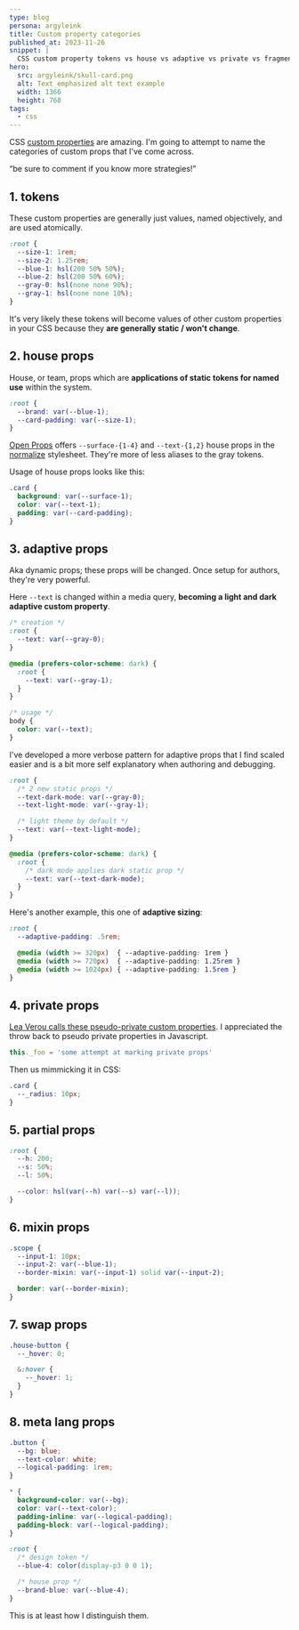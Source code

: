 ```yaml
---
type: blog
persona: argyleink
title: Custom property categories
published_at: 2023-11-26
snippet: |
  CSS custom property tokens vs house vs adaptive vs private vs fragments
hero:
  src: argyleink/skull-card.png
  alt: Text emphasized alt text example
  width: 1366
  height: 768
tags: 
  - css
---
```


CSS [custom properties](https://web.dev/learn/css/functions/#custom-properties-and-var) are amazing. I'm going to attempt to name the categories of custom props that I've come across. 

<q class="info">be sure to comment if you know more strategies!</q>

## 1. tokens
These custom properties are generally just values, named objectively, and are used atomically.

```css
:root {
  --size-1: 1rem;
  --size-2: 1.25rem;
  --blue-1: hsl(200 50% 50%);
  --blue-2: hsl(200 50% 60%);
  --gray-0: hsl(none none 90%);
  --gray-1: hsl(none none 10%);
}
```

It's very likely these tokens will become values of other custom properties in your CSS because they **are generally static / won't change**.

## 2. house props

House, or team, props which are **applications of static tokens for named use** within the system. 

```css
:root {
  --brand: var(--blue-1);
  --card-padding: var(--size-1);
}
```

[Open Props](https://open-props.style) offers `--surface-{1-4}` and `--text-{1,2}` house props in the [normalize](https://codepen.io/argyleink/pen/KKvRORE) stylesheet. They're more of less aliases to the gray tokens. 

Usage of house props looks like this:

```css
.card {
  background: var(--surface-1);
  color: var(--text-1);
  padding: var(--card-padding);
}
```

## 3. adaptive props

Aka dynamic props; these props will be changed. Once setup for authors, they're very powerful.

Here `--text` is changed within a media query, **becoming a light and dark adaptive custom property**.

```css
/* creation */
:root {
  --text: var(--gray-0);
}

@media (prefers-color-scheme: dark) {
  :root {
    --text: var(--gray-1);
  }
}

/* usage */
body {
  color: var(--text);
}
```

I've developed a more verbose pattern for adaptive props that I find scaled easier and is a bit more self explanatory when authoring and debugging.

```css
:root {
  /* 2 new static props */
  --text-dark-mode: var(--gray-0);
  --text-light-mode: var(--gray-1);

  /* light theme by default */
  --text: var(--text-light-mode);
}

@media (prefers-color-scheme: dark) {
  :root {
    /* dark mode applies dark static prop */
    --text: var(--text-dark-mode);
  }
}
```

Here's another example, this one of **adaptive sizing**:

```css
:root {
  --adaptive-padding: .5rem;

  @media (width >= 320px)  { --adaptive-padding: 1rem }
  @media (width >= 720px)  { --adaptive-padding: 1.25rem }
  @media (width >= 1024px) { --adaptive-padding: 1.5rem }
}
```

## 4. private props

[Lea Verou calls these pseudo-private custom properties](https://lea.verou.me/2021/10/custom-properties-with-defaults/). I appreciated the throw back to pseudo private properties in Javascript.

```js
this._foo = 'some attempt at marking private props'
```

Then us mimmicking it in CSS:

```css
.card {
  --_radius: 10px;
}
```

## 5. partial props

```css
:root {
  --h: 200;
  --s: 50%;
  --l: 50%;

  --color: hsl(var(--h) var(--s) var(--l));
}
```

## 6. mixin props

```css
.scope {
  --input-1: 10px;
  --input-2: var(--blue-1);
  --border-mixin: var(--input-1) solid var(--input-2);

  border: var(--border-mixin);
}
```

## 7. swap props

```css
.house-button {
  --_hover: 0;

  &:hover {
    --_hover: 1;
  }
}
```

## 8. meta lang props

```css
.button {
  --bg: blue;
  --text-color: white;
  --logical-padding: 1rem;
}
```

```css
* {
  background-color: var(--bg);
  color: var(--text-color);
  padding-inline: var(--logical-padding);
  padding-block: var(--logical-padding);
}
```

```css
:root {
  /* design token */
  --blue-4: color(display-p3 0 0 1);

  /* house prop */
  --brand-blue: var(--blue-4);
}
```

This is at least how I distinguish them.

